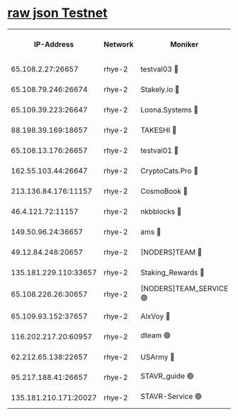 
[raw json Testnet](https://rpc-check.quickt.stavr.tech/quickt/rpc-quickt-result.json)
=


<table><tr><th>IP-Address</th><th>Network</th><th>Moniker</th><th>Latest Block Height</th><th>Earliest Block Height</th><th>Catching Up</th><th>Tx Index</th><th>Voting Power</th><th>Scan Time</th></tr><tr><td>65.108.2.27:26657</td><td>rhye-2</td><td>testval03 🔴</td><td>1205015</td><td>1</td><td>False</td><td>on</td><td>11002050</td><td>2024-03-11T17:08:53.625629004UTC</td></tr><tr><td>65.108.79.246:26674</td><td>rhye-2</td><td>Stakely.io 🔴</td><td>1205015</td><td>1</td><td>False</td><td>on</td><td>10010</td><td>2024-03-11T17:08:53.958765551UTC</td></tr><tr><td>65.109.39.223:26647</td><td>rhye-2</td><td>Loona.Systems 🔴</td><td>1205016</td><td>1</td><td>False</td><td>off</td><td>86949</td><td>2024-03-11T17:08:58.858723797UTC</td></tr><tr><td>88.198.39.169:18657</td><td>rhye-2</td><td>TAKESHI 🔴</td><td>1205016</td><td>1</td><td>False</td><td>off</td><td>40542</td><td>2024-03-11T17:08:59.367385200UTC</td></tr><tr><td>65.108.13.176:26657</td><td>rhye-2</td><td>testval01 🔴</td><td>1205016</td><td>1</td><td>False</td><td>on</td><td>13082010</td><td>2024-03-11T17:09:00.315026759UTC</td></tr><tr><td>162.55.103.44:26647</td><td>rhye-2</td><td>CryptoCats.Pro 🔴</td><td>1205022</td><td>1</td><td>False</td><td>off</td><td>9999</td><td>2024-03-11T17:09:32.143246967UTC</td></tr><tr><td>213.136.84.176:11157</td><td>rhye-2</td><td>CosmoBook 🔴</td><td>1205021</td><td>65301</td><td>False</td><td>off</td><td>1520417</td><td>2024-03-11T17:09:25.806403274UTC</td></tr><tr><td>46.4.121.72:11157</td><td>rhye-2</td><td>nkbblocks 🔴</td><td>1205014</td><td>70101</td><td>False</td><td>off</td><td>81084</td><td>2024-03-11T17:08:46.605168083UTC</td></tr><tr><td>149.50.96.24:36657</td><td>rhye-2</td><td>ams 🔴</td><td>1205019</td><td>133501</td><td>False</td><td>on</td><td>10732</td><td>2024-03-11T17:09:15.392004232UTC</td></tr><tr><td>49.12.84.248:20657</td><td>rhye-2</td><td>[NODERS]TEAM 🔴</td><td>1205019</td><td>146001</td><td>False</td><td>on</td><td>59690</td><td>2024-03-11T17:09:13.047344705UTC</td></tr><tr><td>135.181.229.110:33657</td><td>rhye-2</td><td>Staking_Rewards 🔴</td><td>1205016</td><td>149101</td><td>False</td><td>on</td><td>9900</td><td>2024-03-11T17:08:59.156416189UTC</td></tr><tr><td>65.108.226.26:30657</td><td>rhye-2</td><td>[NODERS]TEAM_SERVICE 🟢</td><td>1205016</td><td>241501</td><td>False</td><td>on</td><td>0</td><td>2024-03-11T17:08:59.986396606UTC</td></tr><tr><td>65.109.93.152:37657</td><td>rhye-2</td><td>AlxVoy 🔴</td><td>1205015</td><td>315173</td><td>False</td><td>on</td><td>150351</td><td>2024-03-11T17:08:51.024014220UTC</td></tr><tr><td>116.202.217.20:60957</td><td>rhye-2</td><td>dteam 🟢</td><td>1205016</td><td>421794</td><td>False</td><td>on</td><td>0</td><td>2024-03-11T17:08:56.508927691UTC</td></tr><tr><td>62.212.65.138:22657</td><td>rhye-2</td><td>USArmy 🔴</td><td>1129000</td><td>1102501</td><td>False</td><td>on</td><td>58774</td><td>2024-03-11T17:08:53.322138563UTC</td></tr><tr><td>95.217.188.41:26657</td><td>rhye-2</td><td>STAVR_guide 🟢</td><td>1205016</td><td>1176001</td><td>False</td><td>on</td><td>0</td><td>2024-03-11T17:08:59.680854202UTC</td></tr><tr><td>135.181.210.171:20027</td><td>rhye-2</td><td>STAVR-Service 🟢</td><td>1205018</td><td>1201501</td><td>False</td><td>on</td><td>0</td><td>2024-03-11T17:09:10.803753861UTC</td></tr></table>